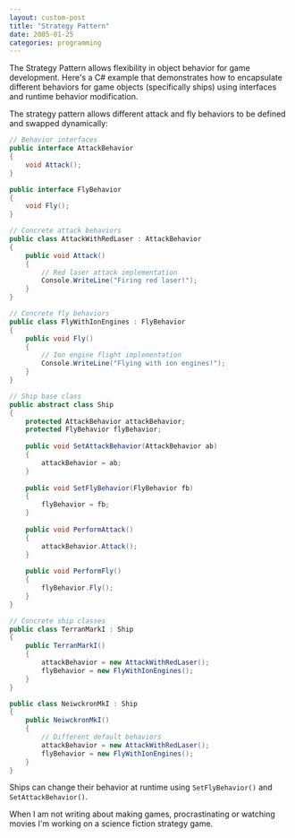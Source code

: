 ```yaml
---
layout: custom-post
title: "Strategy Pattern"
date: 2005-01-25
categories: programming
---
```


The Strategy Pattern allows flexibility in object behavior for game development. Here's a C# example that demonstrates how to encapsulate different behaviors for game objects (specifically ships) using interfaces and runtime behavior modification.

The strategy pattern allows different attack and fly behaviors to be defined and swapped dynamically:

```csharp
// Behavior interfaces
public interface AttackBehavior 
{
    void Attack();
}

public interface FlyBehavior 
{
    void Fly();
}

// Concrete attack behaviors
public class AttackWithRedLaser : AttackBehavior
{
    public void Attack()
    {
        // Red laser attack implementation
        Console.WriteLine("Firing red laser!");
    }
}

// Concrete fly behaviors  
public class FlyWithIonEngines : FlyBehavior
{
    public void Fly()
    {
        // Ion engine flight implementation
        Console.WriteLine("Flying with ion engines!");
    }
}

// Ship base class
public abstract class Ship
{
    protected AttackBehavior attackBehavior;
    protected FlyBehavior flyBehavior;
    
    public void SetAttackBehavior(AttackBehavior ab)
    {
        attackBehavior = ab;
    }
    
    public void SetFlyBehavior(FlyBehavior fb)
    {
        flyBehavior = fb;
    }
    
    public void PerformAttack()
    {
        attackBehavior.Attack();
    }
    
    public void PerformFly()
    {
        flyBehavior.Fly();
    }
}

// Concrete ship classes
public class TerranMarkI : Ship
{
    public TerranMarkI()
    {
        attackBehavior = new AttackWithRedLaser();
        flyBehavior = new FlyWithIonEngines();
    }
}

public class NeiwckronMkI : Ship
{
    public NeiwckronMkI()
    {
        // Different default behaviors
        attackBehavior = new AttackWithRedLaser();
        flyBehavior = new FlyWithIonEngines();
    }
}
```

Ships can change their behavior at runtime using `SetFlyBehavior()` and `SetAttackBehavior()`.

When I am not writing about making games, procrastinating or watching movies I'm working on a science fiction strategy game.